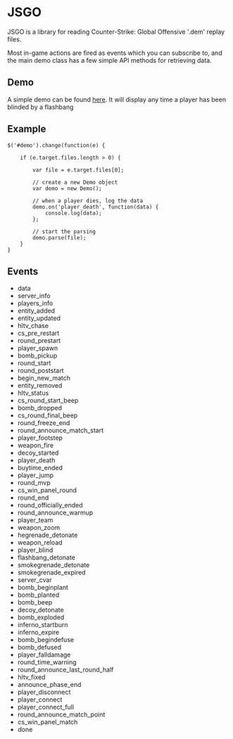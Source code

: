 JSGO
====
JSGO is a library for reading Counter-Strike: Global Offensive '.dem' replay files.

Most in-game actions are fired as events which you can subscribe to, and the main demo class has a few simple API methods for retrieving data.

Demo
------
A simple demo can be found [here](http://mikeemoo.github.io/jsgo/demo.html). It will display any time a player has been blinded by a flashbang

Example
------

    $('#demo').change(function(e) {

		if (e.target.files.length > 0) {

			var file = e.target.files[0];
			
			// create a new Demo object
			var demo = new Demo();
			
			// when a player dies, log the data
			demo.on('player_death', function(data) {
				console.log(data);
			};
			
			// start the parsing
			demo.parse(file);
		}
	}

Events
-----
- data
- server_info
- players_info
- entity_added
- entity_updated
- hltv_chase
- cs_pre_restart
- round_prestart
- player_spawn
- bomb_pickup
- round_start
- round_poststart
- begin_new_match
- entity_removed
- hltv_status
- cs_round_start_beep
- bomb_dropped
- cs_round_final_beep
- round_freeze_end
- round_announce_match_start
- player_footstep
- weapon_fire
- decoy_started
- player_death
- buytime_ended
- player_jump
- round_mvp
- cs_win_panel_round
- round_end
- round_officially_ended
- round_announce_warmup
- player_team
- weapon_zoom
- hegrenade_detonate
- weapon_reload
- player_blind
- flashbang_detonate
- smokegrenade_detonate
- smokegrenade_expired
- server_cvar
- bomb_beginplant
- bomb_planted
- bomb_beep
- decoy_detonate
- bomb_exploded
- inferno_startburn
- inferno_expire
- bomb_begindefuse
- bomb_defused
- player_falldamage
- round_time_warning
- round_announce_last_round_half
- hltv_fixed
- announce_phase_end
- player_disconnect
- player_connect
- player_connect_full
- round_announce_match_point
- cs_win_panel_match
- done


